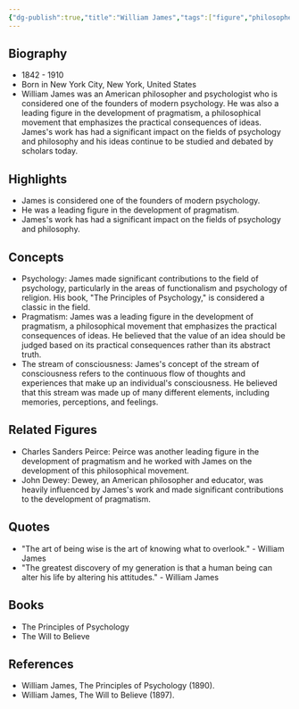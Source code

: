 ```yaml
---
{"dg-publish":true,"title":"William James","tags":["figure","philosopher","psychology","pragmatism"],"permalink":"/figures/philosophers/modern/william-james/","dgPassFrontmatter":true}
---
```


## Biography

-   1842 - 1910
-   Born in New York City, New York, United States
-   William James was an American philosopher and psychologist who is considered one of the founders of modern psychology. He was also a leading figure in the development of pragmatism, a philosophical movement that emphasizes the practical consequences of ideas. James's work has had a significant impact on the fields of psychology and philosophy and his ideas continue to be studied and debated by scholars today.

## Highlights

-   James is considered one of the founders of modern psychology.
-   He was a leading figure in the development of pragmatism.
-   James's work has had a significant impact on the fields of psychology and philosophy.

## Concepts

-   Psychology: James made significant contributions to the field of psychology, particularly in the areas of functionalism and psychology of religion. His book, "The Principles of Psychology," is considered a classic in the field.
-   Pragmatism: James was a leading figure in the development of pragmatism, a philosophical movement that emphasizes the practical consequences of ideas. He believed that the value of an idea should be judged based on its practical consequences rather than its abstract truth.
-   The stream of consciousness: James's concept of the stream of consciousness refers to the continuous flow of thoughts and experiences that make up an individual's consciousness. He believed that this stream was made up of many different elements, including memories, perceptions, and feelings.

## Related Figures

-   Charles Sanders Peirce: Peirce was another leading figure in the development of pragmatism and he worked with James on the development of this philosophical movement.
-   John Dewey: Dewey, an American philosopher and educator, was heavily influenced by James's work and made significant contributions to the development of pragmatism.

## Quotes

-   "The art of being wise is the art of knowing what to overlook." - William James
-   "The greatest discovery of my generation is that a human being can alter his life by altering his attitudes." - William James

## Books

-   The Principles of Psychology
-   The Will to Believe

## References

-   William James, The Principles of Psychology (1890).
-   William James, The Will to Believe (1897).